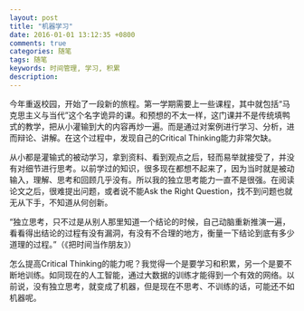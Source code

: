 ```yaml
---
layout: post
title: "机器学习"
date: 2016-01-01 13:12:35 +0800
comments: true
categories: 随笔
tags: 随笔
keywords: 时间管理, 学习, 积累
description: 
---
```

今年重返校园，开始了一段新的旅程。第一学期需要上一些课程，其中就包括“马克思主义与当代”这个名字诡异的课。和预想的不太一样，这门课并不是传统填鸭式的教学，把从小灌输到大的内容再炒一遍。而是通过对案例进行学习、分析，进而辩论、讲解。在这个过程中，发现自己的Critical Thinking能力非常欠缺。

从小都是灌输式的被动学习，拿到资料、看到观点之后，轻而易举就接受了，并没有对细节进行思考。以前学过的知识，很多现在都想不起来了，因为当时就是被动输入，理解、思考和回顾几乎没有。所以我的独立思考能力一直不是很强。在阅读论文之后，很难提出问题，或者说不能Ask the Right Question，找不到问题也就无从下手，不知道从何创新。

“独立思考，只不过是从别人那里知道一个结论的时候，自己动脑重新推演一遍，看看得出结论的过程有没有漏洞，有没有不合理的地方，衡量一下结论到底有多少道理的过程。”（《把时间当作朋友》）

怎么提高Critical Thinking的能力呢？我觉得一个是要学习和积累，另一个是要不断地训练。如同现在的人工智能，通过大数据的训练才能得到一个有效的网络。以前说，没有独立思考，就变成了机器，但是现在不思考、不训练的话，可能还不如机器呢。